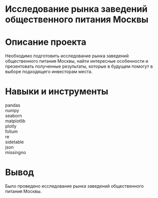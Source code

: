 # Исследование рынка заведений общественного питания Москвы

# Описание проекта
Необходимо подготовить исследование рынка заведений общественного питания Москвы, найти интересные особенности и презентовать полученные результаты, которые в будущем помогут в выборе подходящего инвесторам места.

# Навыки и инструменты
pandas <br>
numpy <br>
seaborn <br>
matplotlib <br>
plotly <br>
folium <br>
re <br>
sidetable <br>
json <br>
missingno <br>

# Вывод
Было проведено исследование рынка заведений общественного питания Москвы.
